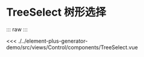 <script setup>
import TreeSelect from './../../../element-plus-generator-demo/src/views/Control/components/TreeSelect.vue'
</script>

# TreeSelect 树形选择

<div class="code">

::: raw
<TreeSelect/>
:::

<<< ./../element-plus-generator-demo/src/views/Control/components/TreeSelect.vue

</div>
